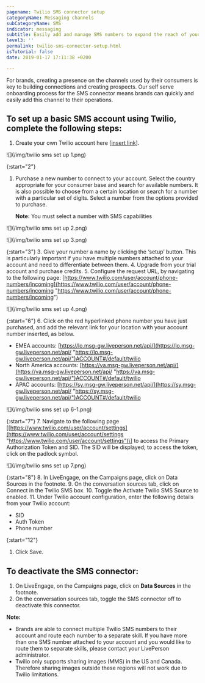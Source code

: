 ```yaml
---
pagename: Twilio SMS connector setup
categoryName: Messaging channels
subCategoryName: SMS
indicator: messaging
subtitle: Easily add and manage SMS numbers to expand the reach of your brand
level3: ''
permalink: twilio-sms-connector-setup.html
isTutorial: false
date: 2019-01-17 17:11:38 +0200

---
```

For brands, creating a presence on the channels used by their consumers is key to building connections and creating prospects. Our self serve onboarding process for the SMS connector means brands can quickly and easily add this channel to their operations.

## To set up a basic SMS account using Twilio, complete the following steps:

1. Create your own Twilio account here \[[insert link](https://www.twilio.com/try-twilio)\].

![](/img/twilio sms set up 1.png)

{:start="2"}
1. Purchase a new number to connect to your account. Select the country appropriate for your consumer base and search for available numbers. It is also possible to choose from a certain location or search for a number with a particular set of digits. Select a number from the options provided to purchase.

   **Note:** You must select a number with SMS capabilities

![](/img/twilio sms set up 2.png)

![](/img/twilio sms set up 3.png)

{:start="3"}
3. Give your number a name by clicking the ‘setup’ button. This is particularly important if you have multiple numbers attached to your account and need to differentiate between them.
4. Upgrade from your trial account and purchase credits.
5. Configure the request URL, by navigating to the following page: [https://www.twilio.com/user/account/phone-numbers/incoming](https://www.twilio.com/user/account/phone-numbers/incoming "https://www.twilio.com/user/account/phone-numbers/incoming")

![](/img/twilio sms set up 4.png)

{:start="6"}
6. Click on the red hyperlinked phone number you have just purchased, and add the relevant link for your location with your account number inserted, as below.

   * EMEA accounts: [https://lo.msg-gw.liveperson.net/api/](https://lo.msg-gw.liveperson.net/api/ "https://lo.msg-gw.liveperson.net/api/")ACCOUNT#/default/twilio
   * North America accounts: [https://va.msg-gw.liveperson.net/api/](https://va.msg-gw.liveperson.net/api/ "https://va.msg-gw.liveperson.net/api/")ACCOUNT#/default/twilio
   * APAC accounts: [https://sy.msg-gw.liveperson.net/api/](https://sy.msg-gw.liveperson.net/api/ "https://sy.msg-gw.liveperson.net/api/")ACCOUNT#/default/twilio

![](/img/twilio sms set up 6-1.png)

{:start="7"}
7. Navigate to the following page \[[https://www.twilio.com/user/account/settings](https://www.twilio.com/user/account/settings "https://www.twilio.com/user/account/settings")\] to access the Primary Authorization Token and SID. The SID will be displayed; to access the token, click on the padlock symbol.

![](/img/twilio sms set up 7.png)

{:start="8"}
8. In LiveEngage, on the Campaigns page, click on Data Sources in the footnote.
9. On the conversation sources tab, click on Connect in the Twilio SMS box.
10. Toggle the Activate Twilio SMS Source to enabled.
11. Under Twilio account configuration, enter the following details from your Twilio account:
* SID
* Auth Token
* Phone number

{:start="12"}
1. Click Save.

## To deactivate the SMS connector:

1. On LiveEngage, on the Campaigns page, click on **Data Sources** in the footnote.
2. On the conversation sources tab, toggle the SMS connector off to deactivate this connector.

<div class="important">
<b>Note:</b>
<ul>
<li>Brands are able to connect multiple Twilio SMS numbers to their account and route each number to a separate skill. If you have more than one SMS number attached to your account and you would like to route them to separate skills, please contact your LivePerson administrator.</li>
<li>Twilio only supports sharing images (MMS) in the US and Canada. Therefore sharing images outside these regions will not work due to Twilio limitations.</li>
</ul>
</div>